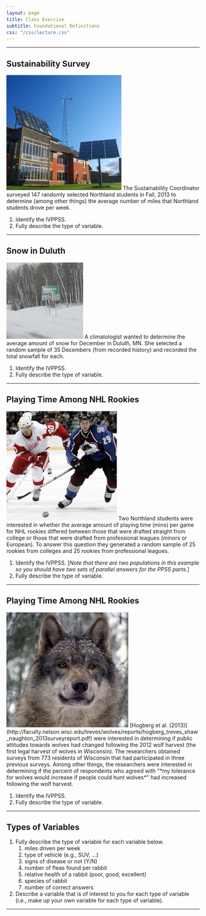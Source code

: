 ```yaml
---
layout: page
title: Class Exercise
subtitle: Foundational Definitions
css: "/css/lecture.css"
---
```


----

## Sustainability Survey
<img src="../zimgs/ncmellc.jpg" alt="NC MELLC" class="img-right">
The Sustainability Coordinator surveyed 147 randomly selected Northland students in Fall, 2013 to determine (among other things) the average number of miles that Northland students drove per week.

1. Identify the IVPPSS.
1. Fully describe the type of variable.

----

## Snow in Duluth
<img src="../zimgs/duluthsnow.jpg" alt="Duluth snow" class="img-right">
A climatologist wanted to determine the average amount of snow for December in Duluth, MN.  She selected a random sample of 35 Decembers (from recorded history) and recorded the total snowfall for each.

1. Identify the IVPPSS.
1. Fully describe the type of variable.

----

## Playing Time Among NHL Rookies
<img src="../zimgs/nhlhockey.jpg" alt="Hockey" class="img-right">
Two Northland students were interested in whether the average amount of playing time (mins) per game for NHL rookies differed between those that were drafted straight from college or those that were drafted from professional leagues (minors or European).  To answer this question they generated a random sample of 25 rookies from colleges and 25 rookies from professional leagues.

1. Identify the IVPPSS.  [*Note that there are two populations in this example so you should have two sets of parallel answers for the PPSS parts.*]
1. Fully describe the type of variable.

----

## Playing Time Among NHL Rookies
<img src="../zimgs/wiwolf.jpg" alt="Wolf" class="img-right">
[Hogberg et al. (2013)](http://faculty.nelson.wisc.edu/treves/wolves/reports/hogberg_treves_shaw_naughton_2013surveyreport.pdf) were interested in determining if public attitudes towards wolves had changed following the 2012 wolf harvest (the first legal harvest of wolves in Wisconsin).  The researchers obtained surveys from 773 residents of Wisconsin that had participated in three previous surveys.  Among other things, the researchers were interested in determining if the percent of respondents who agreed with "*my tolerance for wolves would increase if people could hunt wolves*" had increased following the wolf harvest.

1. Identify the IVPPSS.
1. Fully describe the type of variable.

----

## Types of Variables

1. Fully describe the type of variable for each variable below.
    1. miles driven per week
    1. type of vehicle (e.g., SUV, ...)
    1. signs of disease or not (Y/N)
    1. number of fleas found per rabbit
    1. relative health of a rabbit (poor, good, excellent)
    1. species of rabbit
    1. number of correct answers
2. Describe a variable that is of interest to you for each type of variable (i.e., make up your own variable for each type of variable).

----
